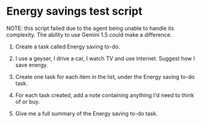 # Energy savings test script

NOTE: this script failed due to the agent being unable to handle its
complexity. The ability to use Gemini 1.5 could make a difference.

1. Create a task called Energy saving to-do.

2. I use a geyser, I drive a car, I watch TV and use internet. Suggest how I
   save energy.

3. Create one task for each item in the list, under the Energy saving to-do
   task.

4. For each task created, add a note containing anything I'd need to think of
   or buy.

5. Give me a full summary of the Energy saving to-do task.

